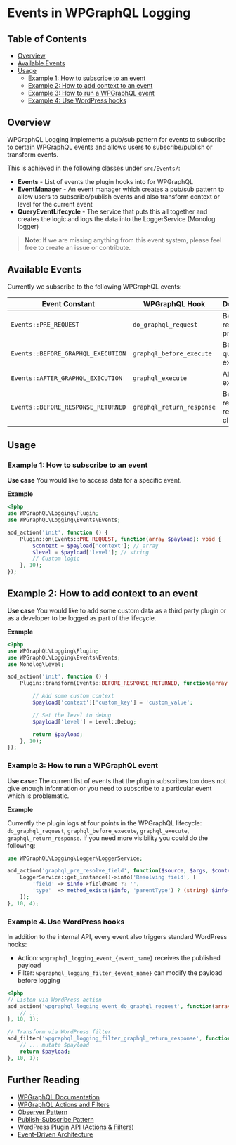 # Events in WPGraphQL Logging

## Table of Contents

- [Overview](#overview)
- [Available Events](#available-events)
- [Usage](#usage)
  - [Example 1: How to subscribe to an event](#example-1-how-to-subscribe-to-an-event)
  - [Example 2: How to add context to an event](#example-2-how-to-add-context-to-an-event)
  - [Example 3: How to run a WPGraphQL event](#example-3-how-to-run-a-wpgraphql-event)
  - [Example 4: Use WordPress hooks](#example-4-use-wordpress-hooks)

## Overview

WPGraphQL Logging implements a pub/sub pattern for events to subscribe to certain WPGraphQL events and allows users to subscribe/publish or transform events.

This is achieved in the following classes under `src/Events/`:

- **Events** - List of events the plugin hooks into for WPGraphQL
- **EventManager** - An event manager which creates a pub/sub pattern to allow users to subscribe/publish events and also transform context or level for the current event
- **QueryEventLifecycle** - The service that puts this all together and creates the logic and logs the data into the LoggerService (Monolog logger)

> **Note**: If we are missing anything from this event system, please feel free to create an issue or contribute.

## Available Events

Currently we subscribe to the following WPGraphQL events:

| Event Constant | WPGraphQL Hook | Description |
| --- | --- | --- |
| `Events::PRE_REQUEST` | `do_graphql_request` | Before the request is processed |
| `Events::BEFORE_GRAPHQL_EXECUTION` | `graphql_before_execute` | Before query execution |
| `Events::AFTER_GRAPHQL_EXECUTION` | `graphql_execute` | After query execution |
| `Events::BEFORE_RESPONSE_RETURNED` | `graphql_return_response` | Before response is returned to client |

## Usage

### Example 1: How to subscribe to an event

**Use case** You would like to access data for a specific event.

**Example**


```php
<?php
use WPGraphQL\Logging\Plugin;
use WPGraphQL\Logging\Events\Events;

add_action('init', function () {
    Plugin::on(Events::PRE_REQUEST, function(array $payload): void {
        $context = $payload['context']; // array
		$level = $payload['level']; // string
		// Custom logic
    }, 10);
});
```

## Example 2: How to add context to an event

**Use case** You would like to add some custom data as a third party plugin or as a developer to be logged as part of the lifecycle.

**Example**

```php
<?php
use WPGraphQL\Logging\Plugin;
use WPGraphQL\Logging\Events\Events;
use Monolog\Level;

add_action('init', function () {
    Plugin::transform(Events::BEFORE_RESPONSE_RETURNED, function(array $payload): array {

		// Add some custom context
		$payload['context']['custom_key'] = 'custom_value';

		// Set the level to debug
		$payload['level'] = Level::Debug;

        return $payload;
    }, 10);
});
```

### Example 3: How to run a WPGraphQL event

**Use case:** The current list of events that the plugin subscribes too does not give enough information or you need to subscribe to a particular event which is problematic.

**Example**

Currently the plugin logs at four points in the WPGraphQL lifecycle: `do_graphql_request`, `graphql_before_execute`, `graphql_execute`, `graphql_return_response`. If you need more visibility you could do the following:

```php
use WPGraphQL\Logging\Logger\LoggerService;

add_action('graphql_pre_resolve_field', function($source, $args, $context, $info) {
    LoggerService::get_instance()->info('Resolving field', [
        'field' => $info->fieldName ?? '',
        'type'  => method_exists($info, 'parentType') ? (string) $info->parentType : '',
    ]);
}, 10, 4);

```

### Example 4. Use WordPress hooks

In addition to the internal API, every event also triggers standard WordPress hooks:

- Action: `wpgraphql_logging_event_{event_name}` receives the published payload
- Filter: `wpgraphql_logging_filter_{event_name}` can modify the payload before logging

 ```php
 <?php
 // Listen via WordPress action
 add_action('wpgraphql_logging_event_do_graphql_request', function(array $payload) {
     // ...
 }, 10, 1);

 // Transform via WordPress filter
 add_filter('wpgraphql_logging_filter_graphql_return_response', function(array $payload) {
     // ... mutate $payload
     return $payload;
 }, 10, 1);
 ```

## Further Reading

- [WPGraphQL Documentation](https://www.wpgraphql.com/docs/)
- [WPGraphQL Actions and Filters](https://www.wpgraphql.com/docs/actions-and-filters/)
- [Observer Pattern](https://en.wikipedia.org/wiki/Observer_pattern)
- [Publish-Subscribe Pattern](https://en.wikipedia.org/wiki/Publish%E2%80%93subscribe_pattern)
- [WordPress Plugin API (Actions & Filters)](https://developer.wordpress.org/plugins/hooks/)
- [Event-Driven Architecture](https://martinfowler.com/articles/201701-event-driven.html)
